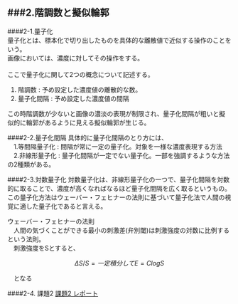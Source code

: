 ###2.階調数と擬似輪郭
---------------------------------------------------
####2-1.量子化  
量子化とは、標本化で切り出したものを具体的な離散値で近似する操作のことをいう。  
画像においては、濃度に対してその操作をする。  
<br>ここで量子化に関して2つの概念について記述する。

  1. 階調数 : 予め設定した濃度値の離散的な数。
  2. 量子化間隔 : 予め設定した濃度値の間隔
  
この時階調数が少ないと画像の濃淡の表現が制限され、量子化間隔が粗いと擬似的に輪郭があるように見える擬似輪郭が生じる。

####2-2.量子化間隔
具体的に量子化間隔のとり方には、  
　1.等間隔量子化 : 間隔が常に一定の量子化。対象を一様な濃度表現する方法  
　2.非線形量子化 : 量子化間隔が一定でない量子化。一部を強調するような方法  
の2種類がある。

####2-3.対数量子化
対数量子化は、非線形量子化の一つで、量子化間隔を対数的に取ることで、濃度が高くなればなるほど量子化間隔を広く取るというもの。
この量子化方法はウェーバー・フェヒナーの法則に基づいて量子化法で人間の視覚に適した量子化であると言える。

ウェーバー・フェヒナーの法則  
　人間の気づくことができる最小の刺激差(弁別閾)は刺激強度の対数に比例するという法則。  
　刺激強度をSとすると、
```math  
　　	ΔS/S  =  一定  
　　	積分して  
　　	E = ClogS  
```
　となる


####2-4. 課題2
[課題2 レポート](Report/report2.md)